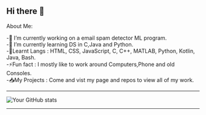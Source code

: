 ## Hi there 👋

About Me:

-🔭 I’m currently working on a email spam detector ML program.    
-🌱 I’m currently learning DS in C,Java and Python.  
-📖Learnt Langs : HTML, CSS, JavaScript, C, C++, MATLAB, Python, Kotlin, Java, Bash.   
-⚡Fun fact : I mostly like to work around Computers,Phone and old Consoles.  
-📥My Projects : Come and vist my page and repos to view all of my work.

------------------------------------------------------------------------------------------------

![Your GitHub stats](https://github-readme-stats.vercel.app/api?username=Prathamashastryc&show_icons=true&theme=radical)

------------------------------------------------------------------------------------------------------------
